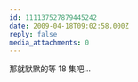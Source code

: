 ```yaml
---
id: 111137527879445242
date: 2009-04-18T09:02:58.000Z
reply: false
media_attachments: 0
---
```


那就默默的等 18 集吧...

